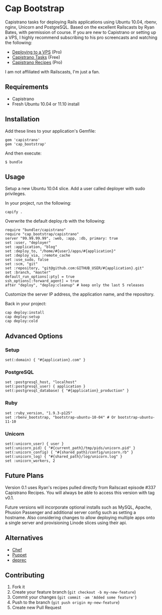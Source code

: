 # Cap Bootstrap

Capistrano tasks for deploying Rails applications using Ubuntu 10.04, rbenv, nginx, Unicorn and PostgreSQL. Based on the excellent Railscasts by Ryan Bates, with permission of course. If you are new to Capistrano or setting up a VPS, I highly recommend subscribing to his pro screencasts and watching the following:

* [Deploying to a VPS](http://railscasts.com/episodes/335-deploying-to-a-vps) (Pro)
* [Capistrano Tasks](http://railscasts.com/episodes/133-capistrano-tasks-revised) (Free)
* [Capistrano Recipes](http://railscasts.com/episodes/337-capistrano-recipes) (Pro)

I am not affiliated with Railscasts, I'm just a fan.

## Requirements

* Capistrano
* Fresh Ubuntu 10.04 or 11.10 install

## Installation

Add these lines to your application's Gemfile:

    gem 'capistrano'
    gem 'cap_bootstrap'

And then execute:

    $ bundle

## Usage

Setup a new Ubuntu 10.04 slice. Add a user called deployer with sudo privileges.

In your project, run the following:

    capify .

Overwrite the default deploy.rb with the following:

    require "bundler/capistrano"
    require "cap_bootstrap/capistrano"
    server "99.99.99.99", :web, :app, :db, primary: true
    set :user, "deployer"
    set :application, "blog"
    set :deploy_to, "/home/#{user}/apps/#{application}"
    set :deploy_via, :remote_cache
    set :use_sudo, false
    set :scm, "git"
    set :repository, "git@github.com:GITHUB_USER/#{application}.git"
    set :branch, "master"
    default_run_options[:pty] = true
    ssh_options[:forward_agent] = true
    after "deploy", "deploy:cleanup" # keep only the last 5 releases

Customize the server IP address, the application name, and the repository.

Back in your project:

    cap deploy:install
    cap deploy:setup
    cap deploy:cold

## Advanced Options

### Setup

    set(:domain) { "#{application}.com" }

### PostgreSQL

    set :postgresql_host, "localhost"
    set(:postgresql_user) { application }
    set(:postgresql_database) { "#{application}_production" }

### Ruby

    set :ruby_version, "1.9.3-p125"
    set :rbenv_bootstrap, "bootstrap-ubuntu-10-04" # Or bootstrap-ubuntu-11-10

### Unicorn

    set(:unicorn_user) { user }
    set(:unicorn_pid) { "#{current_path}/tmp/pids/unicorn.pid" }
    set(:unicorn_config) { "#{shared_path}/config/unicorn.rb" }
    set(:unicorn_log) { "#{shared_path}/log/unicorn.log" }
    set :unicorn_workers, 2

## Future Plans

Version 0.1 uses Ryan's recipes pulled directly from Railscast episode #337 Capistrano Recipes. You will always be able to access this version
with tag v0.1.

Future versions will incorporate optional installs such as MySQL, Apache, Phusion Passenger and additional server config such as setting a hostname.
Also considering changes to allow deploying multiple apps onto a single server and provisioning Linode slices using their api.

## Alternatives

* [Chef](http://www.opscode.com/chef/)
* [Puppet](http://puppetlabs.com/)
* [deprec](http://deprec.org/)

## Contributing

1. Fork it
2. Create your feature branch (`git checkout -b my-new-feature`)
3. Commit your changes (`git commit -am 'Added some feature'`)
4. Push to the branch (`git push origin my-new-feature`)
5. Create new Pull Request

